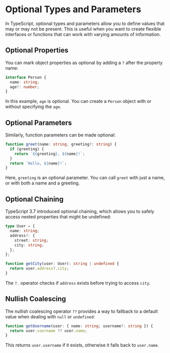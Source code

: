 # Optional Types and Parameters

In TypeScript, optional types and parameters allow you to define values that may or may not be present. This is useful when you want to create flexible interfaces or functions that can work with varying amounts of information.

## Optional Properties

You can mark object properties as optional by adding a `?` after the property name:

```typescript
interface Person {
  name: string;
  age?: number;
}
```

In this example, `age` is optional. You can create a `Person` object with or without specifying the `age`.

## Optional Parameters

Similarly, function parameters can be made optional:

```typescript
function greet(name: string, greeting?: string) {
  if (greeting) {
    return `${greeting}, ${name}!`;
  }
  return `Hello, ${name}!`;
}
```

Here, `greeting` is an optional parameter. You can call `greet` with just a name, or with both a name and a greeting.

## Optional Chaining

TypeScript 3.7 introduced optional chaining, which allows you to safely access nested properties that might be undefined:

````typescript
type User = {
  name: string;
  address?: {
    street: string;
    city: string;
  };
};

function getCity(user: User): string | undefined {
  return user.address?.city;
}
````

The `?.` operator checks if `address` exists before trying to access `city`.

## Nullish Coalescing

The nullish coalescing operator `??` provides a way to fallback to a default value when dealing with `null` or `undefined`:

```typescript
function getUsername(user: { name: string; username?: string }) {
  return user.username ?? user.name;
}
```

This returns `user.username` if it exists, otherwise it falls back to `user.name`.
